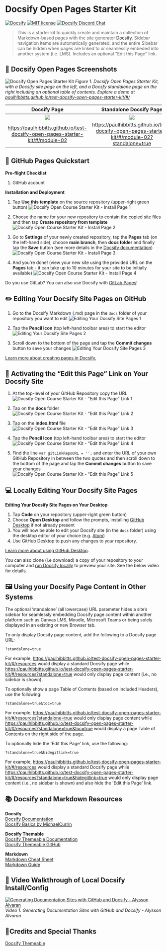 # Docsify Open Pages Starter Kit

[![Docsify](https://img.shields.io/npm/v/docsify?label=docsify)](https://docsify.js.org/)
[![MIT license](https://img.shields.io/badge/License-MIT-blue.svg)](https://github.com/hibbitts-design/docsify-open-course-starter-kit/blob/main/LICENSE)
<a href="https://discord.gg/zT8eS8ZG">
    <img src="https://img.shields.io/badge/chat-on%20discord-7289DA.svg" alt="Docsify Discord Chat" />
</a>

> This is a starter kit to quickly create and maintain a collection of Markdown-based pages with the site generator [Docsify](https://docsify.js.org). Sidebar navigation items are automatically generated, and the entire Sibebar can be hidden when pages are linked to or seamlessly embeded into another system (i.e. LMS). Includes an optional "Edit this Page" link.

📸 Docsify Open Pages Screenshots
---
![ Docsify Open Pages Starter Kit](smartmockups_kz37cuw7.png)
_Figure 1. Docsify Open Pages Starter Kit, with a Docsify site page on the left, and a Docsfy standalone page on the right including an optional table of contents. Explore a demo at [paulhibbitts.github.io/test-docsify-open-pages-starter-kit/#/](https://paulhibbitts.github.io/test-docsify-open-pages-starter-kit/#/)_

Docsify Page             |  Standalone Docsify Page |  ToC Standalone Docsify Page
:-------------------------:|:-------------------------:|:-------------------------:
![](docsify-page.png)  |  ![](standalone-docsify-page.png) |  ![](toc-standalone-docsify-page.png)
https://paulhibbitts.github.io/test-docsify-open-pages-starter-kit/#/module-02  |  https://paulhibbitts.github.io/test-docsify-open-pages-starter-kit/#/module-02?standalone=true | https://paulhibbitts.github.io/test-docsify-open-pages-starter-kit/#/module-02?standalone=true&toc=true

🚀 GitHub Pages Quickstart
---
**Pre-flight Checklist**  

1. GitHub account

**Installation and Deployment**

1. Tap **Use this template** on the source repository (upper-right green button)
![ Docsify Open Course Starter Kit - Install Page 1](https://raw.githubusercontent.com/paulhibbitts/github-repo-images/master/docsify-oc-install-1.png)

2. Choose the name for your new repository to contain the copied site files and then tap **Create repository from template**
![ Docsify Open Course Starter Kit - Install Page 2](https://raw.githubusercontent.com/paulhibbitts/github-repo-images/master/docsify-oc-install-2.png)

3. Go to **Settings** of your newly created repository, tap the **Pages** tab (on the left-hand side), choose **main branch**, then **docs folder** and finally tap the **Save** button (see more details in the [Docsify documentation](https://docsify.js.org/#/deploy?id=github-pages))
![ Docsify Open Course Starter Kit - Install Page 3](https://raw.githubusercontent.com/paulhibbitts/github-repo-images/master/docsify-oc-install-3.png)

4. And you're done! (view your new site using the provided URL on the **Pages** tab - it can take up to 10 minutes for your site to be initially available)
![ Docsify Open Course Starter Kit - Install Page 4](https://raw.githubusercontent.com/paulhibbitts/github-repo-images/master/docsify-oc-install-4.png)

Do you use GitLab? You can also use Docsify with [GitLab Pages](https://docsify.js.org/#/deploy?id=gitlab-pages)!

✏️ Editing Your Docsify Site Pages on GitHub
---  

1. Go to the Docsify Markdown (.md) page in the `docs` folder of your repository you want to edit
![ Editing Your Docsify Site Pages 1](https://raw.githubusercontent.com/paulhibbitts/github-repo-images/master/docsify-page-edit-1.png)

2. Tap the **Pencil Icon** (top left-hand toolbar area) to start the editor
![ Editing Your Docsify Site Pages 2](https://raw.githubusercontent.com/paulhibbitts/github-repo-images/master/docsify-page-edit-2.png)

3. Scroll down to the bottom of the page and tap the **Commit changes** button to save your changes
![ Editing Your Docsify Site Pages 3](https://raw.githubusercontent.com/paulhibbitts/github-repo-images/master/docsify-page-edit-3.png)

[Learn more about creating pages in Docsify.](https://docsify.js.org/#/more-pages)

🔗 Activating the “Edit this Page” Link on Your Docsify Site
---   

1. At the top-level of your GitHub Repository copy the URL
![ Docsify Open Course Starter Kit - “Edit this Page” Link 1](https://raw.githubusercontent.com/paulhibbitts/github-repo-images/master/docsify-oc-gitlink-1.png)

2. Tap on the **docs** folder
![ Docsify Open Course Starter Kit - “Edit this Page” Link 2](https://raw.githubusercontent.com/paulhibbitts/github-repo-images/master/docsify-oc-gitlink-2.png)

2. Tap on the **index.html** file
![ Docsify Open Course Starter Kit - “Edit this Page” Link 3](https://raw.githubusercontent.com/paulhibbitts/github-repo-images/master/docsify-oc-gitlink-3.png)

3. Tap the **Pencil Icon** (top left-hand toolbar area) to start the editor
![ Docsify Open Course Starter Kit - “Edit this Page” Link 4](https://raw.githubusercontent.com/paulhibbitts/github-repo-images/master/docsify-oc-gitlink-4.png)

4. Find the line `var gitLinkRepoURL = '';` and enter the URL of your own GitHub Repository in between the two quotes and then scroll down to the bottom of the page and tap the **Commit changes** button to save your changes
![ Docsify Open Course Starter Kit - “Edit this Page” Link 5](https://raw.githubusercontent.com/paulhibbitts/github-repo-images/master/docsify-oc-gitlink-5.png)

💻 Locally Editing Your Docsify Site Pages
---  

**Editing Your Docsify Site Pages on Your Desktop**
1. Tap **Code** on your repository (upper-right green button)
2. Choose **Open Desktop** and follow the prompts, installing [GitHub Desktop](https://desktop.github.com/) if not already present
3. You will now be able to edit your Docsify site (in the `docs` folder) using the desktop editor of your choice (e.g. [Atom](https://atom.io/))
4. Use GitHub Desktop to push any changes to your repository.  

[Learn more about using GitHub Desktop](https://help.github.com/en/desktop/contributing-to-projects/committing-and-reviewing-changes-to-your-project).

You can also clone (i.e download) a copy of your repository to your computer and [run Docsify locally](https://docsify.js.org/#/quickstart) to preview your site. See the below video for details.

🖼 Using your Docsify Page Content in Other Systems
---  

The optional ‘standalone’ (all lowercase) URL parameter hides a site’s sidebar for seamlessly embedding Docsify page content within another platform such as Canvas LMS, Moodle, Microsoft Teams or being solely displayed in an existing or new Browser tab.

To only display Docsify page content, add the following to a Docsify page URL:

`?standalone=true`

For example, https://paulhibbitts.github.io/test-docsify-open-pages-starter-kit/#/resources would display a standard Docsify page while https://paulhibbitts.github.io/test-docsify-open-pages-starter-kit/#/resources?standalone=true would only display page content (i.e., no sidebar is shown).

To optionally show a page Table of Contents (based on included Headers), use the following:

`?standalone=true&toc=true`

For example, https://paulhibbitts.github.io/test-docsify-open-pages-starter-kit/#/resources?standalone=true would only display page content while https://paulhibbitts.github.io/test-docsify-open-pages-starter-kit/#/resources?standalone=true&toc=true would display a page Table of Contents on the right side of the page.

To optionally hide the 'Edit this Page' link, use the following:

`?standalone=true&hidegitlink=true`

For example, https://paulhibbitts.github.io/test-docsify-open-pages-starter-kit/#/resources would display a standard Docsify page while https://paulhibbitts.github.io/test-docsify-open-pages-starter-kit/#/resources?standalone=true&hidegitlink=true would only display page content (i.e., no sidebar is shown) and also hide the 'Edit this Page' link.

📚 Docsify and Markdown Resources
---
**Docsify**  
[Docsify Documentation](https://docsify.js.org/#/?id=docsifyg)  
[Docsify Basics by MichaelCurrin](https://michaelcurrin.github.io/docsify-js-tutorial/#/?id=docsify-basics)  

**Docsify Themable**  
[Docsify Themeable Documentation](https://jhildenbiddle.github.io/docsify-themeable/#/introduction)  
[Docsify Themeable GitHub](https://github.com/jhildenbiddle/docsify-themeable)  

**Markdown**  
[Markdown Cheat Sheet](https://warpedvisions.org/projects/markdown-cheat-sheet/)  
[Markdown Guide](https://www.markdownguide.org/)  

📼 Video Walkthrough of Local Docsify Install/Config
---
[![Generating Documentation Sites with GitHub and Docsify - Alysson Alvaran](youtube.png)](https://www.youtube.com/watch?v=TV88lp7egMw)  
_Video 1. Generating Documentation Sites with GitHub and Docsify - Alysson Alvaran_

🙇‍Credits and Special Thanks
---
[Docsify Themeable](https://github.com/jhildenbiddle/docsify-themeable)   
